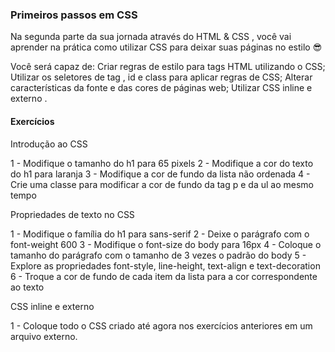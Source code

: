 ### Primeiros passos em CSS

Na segunda parte da sua jornada através do HTML & CSS , você vai aprender na prática como utilizar CSS para deixar suas páginas no estilo 😎

Você será capaz de:
Criar regras de estilo para tags HTML utilizando o CSS;
Utilizar os seletores de tag , id e class para aplicar regras de CSS;
Alterar características da fonte e das cores de páginas web;
Utilizar CSS inline e externo .


#### Exercícios

Introdução ao CSS

1 - Modifique o tamanho do h1 para 65 pixels
2 - Modifique a cor do texto do h1 para laranja
3 - Modifique a cor de fundo da lista não ordenada
4 - Crie uma classe para modificar a cor de fundo da tag p e da ul ao mesmo tempo

Propriedades de texto no CSS

1 - Modifique o família do h1 para sans-serif
2 - Deixe o parágrafo com o font-weight 600
3 - Modifique o font-size do body para 16px
4 - Coloque o tamanho do parágrafo com o tamanho de 3 vezes o padrão do body
5 - Explore as propriedades font-style, line-height, text-align e text-decoration
6 - Troque a cor de fundo de cada item da lista para a cor correspondente ao texto

CSS inline e externo

1 - Coloque todo o CSS criado até agora nos exercícios anteriores em um arquivo externo.
